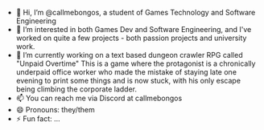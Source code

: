 - 👋 Hi, I’m @callmebongos, a student of Games Technology and Software Engineering
- 👀 I’m interested in both Games Dev and Software Engineering, and I've worked on quite a few projects - both passion projects and university work.
- 🌱 I’m currently working on a text based dungeon crawler RPG called "Unpaid Overtime"
  This is a game where the protagonist is a chronically underpaid office worker who made the mistake of staying late one evening to print some things and is now stuck, with his only escape being climbing the corporate ladder.
- 📫 You can reach me via Discord at callmebongos
- 😄 Pronouns: they/them
- ⚡ Fun fact: ...

<!---
callmebongos/callmebongos is a ✨ special ✨ repository because its `README.md` (this file) appears on your GitHub profile.
You can click the Preview link to take a look at your changes.
--->
